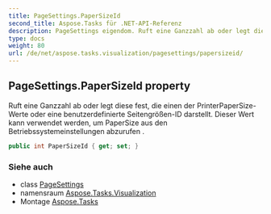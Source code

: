 ```yaml
---
title: PageSettings.PaperSizeId
second_title: Aspose.Tasks für .NET-API-Referenz
description: PageSettings eigendom. Ruft eine Ganzzahl ab oder legt diese fest die einen der PrinterPaperSizeWerte oder eine benutzerdefinierte SeitengrößenID darstellt. Dieser Wert kann verwendet werden um PaperSize aus den Betriebssystemeinstellungen abzurufen .
type: docs
weight: 80
url: /de/net/aspose.tasks.visualization/pagesettings/papersizeid/
---
```

## PageSettings.PaperSizeId property

Ruft eine Ganzzahl ab oder legt diese fest, die einen der PrinterPaperSize-Werte oder eine benutzerdefinierte Seitengrößen-ID darstellt. Dieser Wert kann verwendet werden, um PaperSize aus den Betriebssystemeinstellungen abzurufen .

```csharp
public int PaperSizeId { get; set; }
```

### Siehe auch

* class [PageSettings](../)
* namensraum [Aspose.Tasks.Visualization](../../pagesettings/)
* Montage [Aspose.Tasks](../../../)


